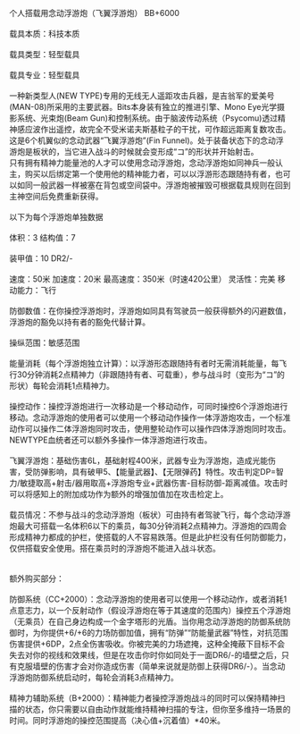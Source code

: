 <title>个人搭载用念动浮游炮</title>
<meta name="GENERATOR" content="WinCHM">
<meta http-equiv="Content-Type" content="text/html; charset=gb2312">
<br>个人搭载用念动浮游炮（飞翼浮游炮） BB+6000
<br>
<br>载具本质：科技本质 
<br>
<br>载具类型：轻型载具 
<br>
<br>载具专业：轻型载具 
<br>
<br>一种新类型人(NEW TYPE)专用的无线无人遥距攻击兵器，是吉翁军的爱美号(MAN-08)所采用的主要武器。Bits本身装有独立的推进引擎、Mono Eye光学摄影系统、光束炮(Beam Gun)和控制系统。由于脑波传动系统（Psycomu)透过精神感应波作出遥控，故完全不受米诺夫斯基粒子的干扰，可作超远距离复数攻击。这是6个机翼似的念动武器“飞翼浮游炮”(Fin Funnel)。处于装备状态下的念动浮游炮是板状的，当它进入战斗的时候就会变形成“コ”的形状并开始射击。
<br>只有拥有精神力能量池的人才可以使用念动浮游炮，念动浮游炮如同神兵一般认主，购买以后绑定第一个使用他的精神能力者，可以以浮游形态跟随持有者，也可以如同一般武器一样被塞在背包或空间袋中。浮游炮被摧毁可根据载具规则在回到主神空间后免费重新获得。
<br>
<br>以下为每个浮游炮单独数据 
<br>
<br>体积：3 结构值：7 
<br>
<br>装甲值：10 DR2/- 
<br>
<br>速度：50米 加速度：20米 最高速度：350米（时速420公里） 灵活性：完美 移动能力：飞行
<br>
<br>防御数值：在你操控浮游炮时，浮游炮如同具有驾驶员一般获得额外的闪避数值，浮游炮的豁免以持有者的豁免代替计算。
<br>
<br>操纵范围：敏感范围 
<br>
<br>能量消耗（每个浮游炮独立计算）：以浮游形态跟随持有者时无需消耗能量，每飞行30分钟消耗2点精神力（非跟随持有者、可载重），参与战斗时（变形为“コ”的形状）每轮会消耗1点精神力。
<br>
<br>操控动作：操控浮游炮进行一次移动是一个移动动作，可同时操控6个浮游炮进行移动。念动浮游炮的使用者可以使用一个移动动作操作一体浮游炮攻击，一个标准动作可以操作二体浮游炮同时攻击，使用整轮动作可以操作四体浮游炮同时攻击。NEWTYPE血统者还可以额外多操作一体浮游炮进行攻击。
<br>
<br>飞翼浮游炮：基础伤害6L，基础射程400米，武器专业为浮游炮，造成光能伤害，受防弹影响，具有破甲5、【能量武器】、【无限弹药】特性。攻击判定DP=智力/敏捷取高+射击/器用取高+浮游炮专业+武器伤害-目标防御-距离减值。攻击时可以将感知上的附加成功作为额外的增强加值加在攻击检定上。
<br>
<br>载员情况：不参与战斗的念动浮游炮（板状）可由持有者驾驶飞行，每个念动浮游炮最大可搭载一名体积6以下的乘员，每30分钟消耗2点精神力。浮游炮的四周会形成精神力都成的护栏，使搭载的人不容易跌落。但是此护栏没有任何防御能力，仅供搭载安全使用。搭在乘员时的浮游炮不能进入战斗状态。
<br>
<br>
<br>额外购买部分：
<br>
<br>防御系统（CC+2000）：念动浮游炮的使用者可以使用一个移动动作，或者消耗1点意志力，以一个反射动作（假设浮游炮在等于其速度的范围内）操控五个浮游炮（无乘员）在自己身边构成一个金字塔形的光盾。当你用念动浮游炮的防御系统防御时，为你提供+6/+6的力场防御加值，拥有“防弹”“防能量武器”特性，对抗范围伤害提供+6DP，2点全伤害吸收。你被完美的力场遮掩，这种全掩蔽下目标不会失去对你的视线和效果线，但是在攻击你时你如同处于一面DR6/-的墙壁之后，只有克服墙壁的伤害才会对你造成伤害（简单来说就是防御上获得DR6/-）。当念动浮游炮防御系统启动时，每轮会消耗3点精神力。 
<br>
<br>精神力辅助系统（B+2000）：精神能力者操控浮游炮战斗的同时可以保持精神扫描的状态，你只需要以自由动作就能维持精神扫描的专注，但你至多维持一场景的时间。同时浮游炮的操控范围提高（决心值+沉着值）*40米。
<br>